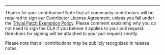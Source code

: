 ------
Thanks for your contribution! Note that all community contributors will be required to sign our Contributor License Agreement, unless you fall under the [Trivial Patch Exemption Policy](https://puppet.com/community/trivial-patch-exemption-policy). Please comment explaining why you do not need to sign the CLA if you believe it applies to your pull request. Directions for signing will be attached to your pull request shortly.

Please note that all contributions may be publicly recognized in release notes.
